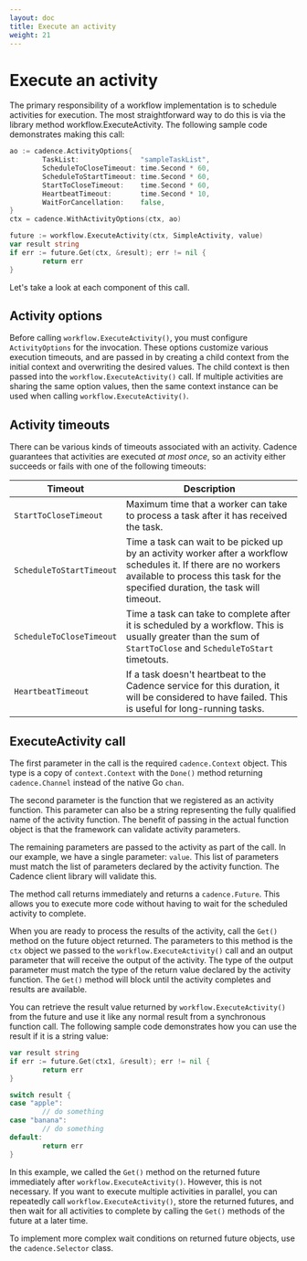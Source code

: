 ```yaml
---
layout: doc
title: Execute an activity
weight: 21
---
```


# Execute an activity

The primary responsibility of a workflow implementation is to schedule activities for execution. The
most straightforward way to do this is via the library method workflow.ExecuteActivity. The following
sample code demonstrates making this call:

```go
ao := cadence.ActivityOptions{
        TaskList:               "sampleTaskList",
        ScheduleToCloseTimeout: time.Second * 60,
        ScheduleToStartTimeout: time.Second * 60,
        StartToCloseTimeout:    time.Second * 60,
        HeartbeatTimeout:       time.Second * 10,
        WaitForCancellation:    false,
}
ctx = cadence.WithActivityOptions(ctx, ao)

future := workflow.ExecuteActivity(ctx, SimpleActivity, value)
var result string
if err := future.Get(ctx, &result); err != nil {
        return err
}
```
Let's take a look at each component of this call.

## Activity options

Before calling `workflow.ExecuteActivity()`, you must configure `ActivityOptions` for the
invocation. These options customize various execution timeouts, and are passed in by creating a child
context from the initial context and overwriting the desired values. The child context is then passed
into the `workflow.ExecuteActivity()` call. If multiple activities are sharing the same option
values, then the same context instance can be used when calling `workflow.ExecuteActivity()`.

## Activity timeouts

There can be various kinds of timeouts associated with an activity. Cadence guarantees that activities
are executed *at most once*, so an activity either succeeds or fails with one of the following timeouts:

Timeout | Description
--- | ---
`StartToCloseTimeout` | Maximum time that a worker can take to process a task after it has received the task.
`ScheduleToStartTimeout` | Time a task can wait to be picked up by an activity worker after a workflow schedules it. If there are no workers available to process this task for the specified duration, the task will timeout.
`ScheduleToCloseTimeout` | Time a task can take to complete after it is scheduled by a workflow. This is usually greater than the sum of `StartToClose` and `ScheduleToStart` timetouts.
`HeartbeatTimeout` | If a task doesn't heartbeat to the Cadence service for this duration, it will be considered to have failed. This is useful for long-running tasks.

## ExecuteActivity call

The first parameter in the call is the required `cadence.Context` object. This type is a copy of
`context.Context` with the `Done()` method returning `cadence.Channel` instead of the native Go `chan`.

The second parameter is the function that we registered as an activity function. This parameter can
also be a string representing the fully qualified name of the activity function. The benefit of passing
in the actual function object is that the framework can validate activity parameters.

The remaining parameters are passed to the activity as part of the call. In our example, we have a
single parameter: `value`. This list of parameters must match the list of parameters declared by
the activity function. The Cadence client library will validate this.

The method call returns immediately and returns a `cadence.Future`. This allows you to execute more
code without having to wait for the scheduled activity to complete.

When you are ready to process the results of the activity, call the `Get()` method on the future
object returned. The parameters to this method is the `ctx` object we passed to the
`workflow.ExecuteActivity()` call and an output parameter that will receive the output of the
activity. The type of the output parameter must match the type of the return value declared by the
activity function. The `Get()` method will block until the activity completes and results are
available.

You can retrieve the result value returned by `workflow.ExecuteActivity()` from the future and use
it like any normal result from a synchronous function call. The following sample code demonstrates how
you can use the result if it is a string value:

```go
var result string
if err := future.Get(ctx1, &result); err != nil {
        return err
}

switch result {
case "apple":
        // do something
case "banana":
        // do something
default:
        return err
}
```
In this example, we called the `Get()` method on the returned future immediately after `workflow.ExecuteActivity()`.
However, this is not necessary. If you want to execute multiple activities in parallel, you can
repeatedly call `workflow.ExecuteActivity()`, store the returned futures, and then wait for all
activities to complete by calling the `Get()` methods of the future at a later time.

To implement more complex wait conditions on returned future objects, use the `cadence.Selector` class.

